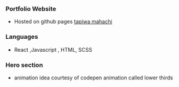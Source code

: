 
### Portfolio Website 

- Hosted on github pages [tapiwa mahachi](https://tapiwamahachi.github.io/portfolio/)

### Languages

- React ,Javascript , HTML,  SCSS

### Hero section

- animation idea courtesy of codepen animation called lower thirds

